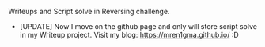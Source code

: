 Writeups and Script solve in Reversing challenge.
* [UPDATE] Now I move on the github page and only will store script solve in my Writeup project.
Visit my blog: https://mren1gma.github.io/ :D
